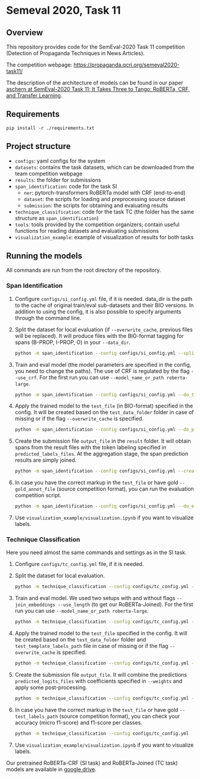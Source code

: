 # Semeval 2020, Task 11

## Overview
This repository provides code for the SemEval-2020 Task 11 competition (Detection of Propaganda Techniques in News Articles).

The competition webpage: https://propaganda.qcri.org/semeval2020-task11/

The description of the architecture of models can be found in our paper [aschern at SemEval-2020 Task 11: It Takes Three to Tango: RoBERTa, CRF, and Transfer Learning]().

## Requirements
```
pip install -r ./requirements.txt
```

## Project structure

- `configs`: yaml configs for the system
- `datasets`: contains the task datasets, which can be downloaded from the team competition webpage
- `results`: the folder for submissions
- `span_identification`: code for the task SI
  - `ner`: pytorch-transformers RoBERTa model with CRF (end-to-end)
  - `dataset`: the scripts for loading and preprocessing source dataset
  - `submission`: the scripts for obtaining and evaluating results
- `technique_classification`: code for the task TC (the folder has the same structure as `span_identification`)
- `tools`: tools provided by the competition organizers; contain useful functions for reading datasets and evaluating submissions
- `visualization_example`: example of visualization of results for both tasks

## Running the models

All commands are run from the root directory of the repository.

### Span Identification

1. Configure `configs/si_config.yml` file, if it is needed. data_dir is the path to the cache of original train/eval sub-datasets and their BIO versions. In addition to using the config, it is also possible to specify arguments through the command line.

2. Split the dataset for local evaluation (if `--overwrite_cache`, previous files will be replaced). It will produce files with the BIO-format tagging for spans (B-PROP, I-PROP, O) in your `--data_dir`.
    ```bash
    python -m span_identification --config configs/si_config.yml --split_dataset --overwrite_cache
    ```
3. Train and eval model (the model parameters are specified in the config, you need to change the paths). The use of CRF is regulated by the flag `--use_crf`. For the first run you can use `--model_name_or_path roberta-large`.
    ```bash
    python -m span_identification --config configs/si_config.yml --do_train --do_eval
    ```
4. Apply the trained model to the `test_file` (in BIO-format) specified in the config. It will be created based on the `test_data_folder` folder in case of missing or if the flag `--overwrite_cache` is specified.
    ```bash
    python -m span_identification --config configs/si_config.yml --do_predict
    ```
5. Create the submission file `output_file` in the `result` folder. It will obtain spans from the result files with the token labeling specified in `predicted_labels_files`. At the aggregation stage, the span prediction results are simply joined.
    ```bash
    python -m span_identification --config configs/si_config.yml --create_submission_file
    ```
6. In case you have the correct markup in the `test_file` or have gold `--gold_annot_file` (source competition format), you can run the evaluation competition script.
    ```bash
    python -m span_identification --config configs/si_config.yml --do_eval_spans
    ```
7. Use `visualization_example/visualization.ipynb` if you want to visualize labels.

### Technique Classification

Here you need almost the same commands and settings as in the SI task.

1. Configure `configs/tc_config.yml` file, if it is needed.

2. Split the dataset for local evaluation.
    ```bash
    python -m technique_classification --config configs/tc_config.yml --split_dataset --overwrite_cache
    ```
3. Train and eval model. We used two setups with and without flags `--join_embeddings --use_length` (to get our RoBERTa-Joined). For the first run you can use `--model_name_or_path roberta-large`.
    ```bash
    python -m technique_classification --config configs/tc_config.yml --do_train --do_eval
    ```
4. Apply the trained model to the `test_file` specified in the config. It will be created based on the `test_data_folder` folder and `test_template_labels_path` file in case of missing or if the flag `--overwrite_cache` is specified.
    ```bash
    python -m technique_classification --config configs/tc_config.yml --do_predict --join_embeddings --use_length
    ```
5. Create the submission file `output_file`. It will combine the predictions `predicted_logits_files` with coefficients specified in `--weights` and apply some post-processing.
    ```bash
    python -m technique_classification --config configs/tc_config.yml --create_submission_file
    ```
6. In case you have the correct markup in the `test_file` or have gold `--test_labels_path` (source competition format), you can check your accuracy (micro f1-score) and f1-score per classes.
    ```bash
    python -m technique_classification --config configs/tc_config.yml  --eval_submission
    ```
7. Use `visualization_example/visualization.ipynb` if you want to visualize labels.

Our pretrained RoBERTa-CRF (SI task) and RoBERTa-Joined (TC task) models are available in [google drive](https://vk.com/away.php?to=https%3A%2F%2Fdrive.google.com%2Fdrive%2Ffolders%2F1Gph7FKMaxOBJdkrk0nM72uFpCGgn-2kC%3Fusp%3Dsharing).
